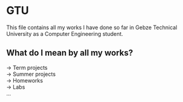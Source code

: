 # GTU

This file contains all my works I have done so far in Gebze Technical University as a Computer Engineering student.  

What do I mean by all my works?
-------------------------------
-> Term projects\
-> Summer projects\
-> Homeworks\
-> Labs\
...

